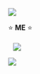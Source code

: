 <img src="https://capsule-render.vercel.app/api?type=waving&color=auto&height=200&section=header&text=eunkyo3&fontSize=90" />

:star: **ME** :star: <br><br>
<a href="https://instagram.com/kyo_0209_">
    <img 
        src="http://img.shields.io/badge/-Instagram-black?style=flat&logo=Instagram&link=https://instagram.com/kyo_0209_/"
        style="height : auto; margin-left : 10px; margin-right : 10px;"/>
</a>

<img src="https://img.shields.io/badge/아이콘내용-바탕색?style=flat&logo=로고이름&logoColor=white"/>

